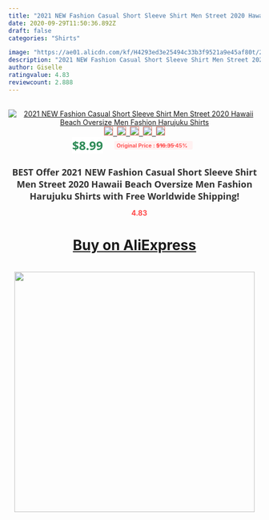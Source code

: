 ```yaml
---
title: "2021 NEW Fashion Casual Short Sleeve Shirt Men Street 2020 Hawaii Beach Oversize Men Fashion Harujuku Shirts"
date: 2020-09-29T11:50:36.892Z
draft: false
categories: "Shirts"

image: "https://ae01.alicdn.com/kf/H4293ed3e25494c33b3f9521a9e45af80t/2021-NEW-Fashion-Casual-Short-Sleeve-Shirt-Men-Street-2020-Hawaii-Beach-Oversize-Men-Fashion-Harujuku.jpg"
description: "2021 NEW Fashion Casual Short Sleeve Shirt Men Street 2020 Hawaii Beach Oversize Men Fashion Harujuku Shirts"
author: Giselle
ratingvalue: 4.83
reviewcount: 2.888
---
```

<br>
<div style="text-align: center;">
<a href="https://s.click.aliexpress.com/e/_9RCrFR" target="_blank" rel="nofollow noopener noreferrer"><img alt="2021 NEW Fashion Casual Short Sleeve Shirt Men Street 2020 Hawaii Beach Oversize Men Fashion Harujuku Shirts" class="magnifier-image" src="https://ae01.alicdn.com/kf/H4293ed3e25494c33b3f9521a9e45af80t/2021-NEW-Fashion-Casual-Short-Sleeve-Shirt-Men-Street-2020-Hawaii-Beach-Oversize-Men-Fashion-Harujuku.jpg_640x640.jpg">
<br>
<img style="border:1px solid salmon" src="https://ae01.alicdn.com/kf/H4293ed3e25494c33b3f9521a9e45af80t/2021-NEW-Fashion-Casual-Short-Sleeve-Shirt-Men-Street-2020-Hawaii-Beach-Oversize-Men-Fashion-Harujuku.jpg_120x120.jpg">&nbsp;&nbsp;<img style="border:1px solid salmon" src="https://ae01.alicdn.com/kf/H3670d564aa6e4496bc96b1da5a32f607a/2021-NEW-Fashion-Casual-Short-Sleeve-Shirt-Men-Street-2020-Hawaii-Beach-Oversize-Men-Fashion-Harujuku.jpg_120x120.jpg">&nbsp;&nbsp;<img style="border:1px solid salmon" src="https://ae01.alicdn.com/kf/Hebd476f71d5c43edb6fd7db9fe7511c1v/2021-NEW-Fashion-Casual-Short-Sleeve-Shirt-Men-Street-2020-Hawaii-Beach-Oversize-Men-Fashion-Harujuku.jpg_120x120.jpg">&nbsp;&nbsp;<img style="border:1px solid salmon" src="https://ae01.alicdn.com/kf/H2cc7a0147196458abb90c114f128e2bfh/2021-NEW-Fashion-Casual-Short-Sleeve-Shirt-Men-Street-2020-Hawaii-Beach-Oversize-Men-Fashion-Harujuku.jpg_120x120.jpg">&nbsp;&nbsp;<img style="border:1px solid salmon" src="https://ae01.alicdn.com/kf/Hd8b2d75b15f54309840bcce288a1913fv/2021-NEW-Fashion-Casual-Short-Sleeve-Shirt-Men-Street-2020-Hawaii-Beach-Oversize-Men-Fashion-Harujuku.jpg_120x120.jpg"></a></div><br0>
<div style="text-align: center;"><span style="background-color: white; border: 0px; box-sizing: border-box; color: seagreen; display: inline-block; font-family: &quot;open sans&quot; , &quot;arial&quot; , &quot;helvetica&quot; , sans-serif , &quot;heiti&quot;; font-size: 24px; font-stretch: inherit; font-weight: 700; line-height: inherit; margin: 0px 10px 0px 0px; padding: 0px; vertical-align: middle;">$8.99 </span>
<span style="background: rgb(255 , 241 , 241); border-radius: 3px; border: 0px; box-sizing: border-box; color: #ff4747; display: inline-block; font-family: inherit; font-size: 12px; font-stretch: inherit; font-style: inherit; font-variant: inherit; font-weight: 600; line-height: inherit; margin: 0px; padding: 2px 5px; transform: scale(0.9); vertical-align: middle;">Original Price : <b style="text-decoration: line-through;">$16.35 </b> 45%&nbsp;&nbsp;</span></div>
<h1 style="color: #333333; display: inline-block; font-family: &quot;open sans&quot; , &quot;arial&quot; , &quot;helvetica&quot; , sans-serif , &quot;heiti&quot;; font-size: 18px; font-stretch: inherit; font-weight: 700; text-align: center;">BEST Offer 2021 NEW Fashion Casual Short Sleeve Shirt Men Street 2020 Hawaii Beach Oversize Men Fashion Harujuku Shirts with Free Worldwide Shipping!</h1>
<div style="color: #ff4747; text-align: center;">
<img src="https://4.bp.blogspot.com/-M0ZcTcb-5uY/XleCXlxnR4I/AAAAAAAAAEc/OrjgMkXV1oMQFaCRZj5HQwOCBcu3w1FegCPcBGAYYCw/s1600/star.png" style="height: 15px;">&nbsp;<b>4.83</b></div>
<div class="button_cont" align="center"><a class="buynow_a" href="https://s.click.aliexpress.com/e/_9RCrFR" target="_blank" rel="nofollow noopener noreferrer"><H1>Buy on AliExpress</H1></a></div><br>
<div class="separator" style="clear: both; text-align: center;">
<img src="https://lh3.googleusercontent.com/-pTy5HemUv9M/XlePHvY0dAI/AAAAAAAAAE4/0nX5iRUoIWY8eMW9Dpxeirr157OZliDIgCLcBGAsYHQ/s1600/badge.gif" width="480">
</div>
